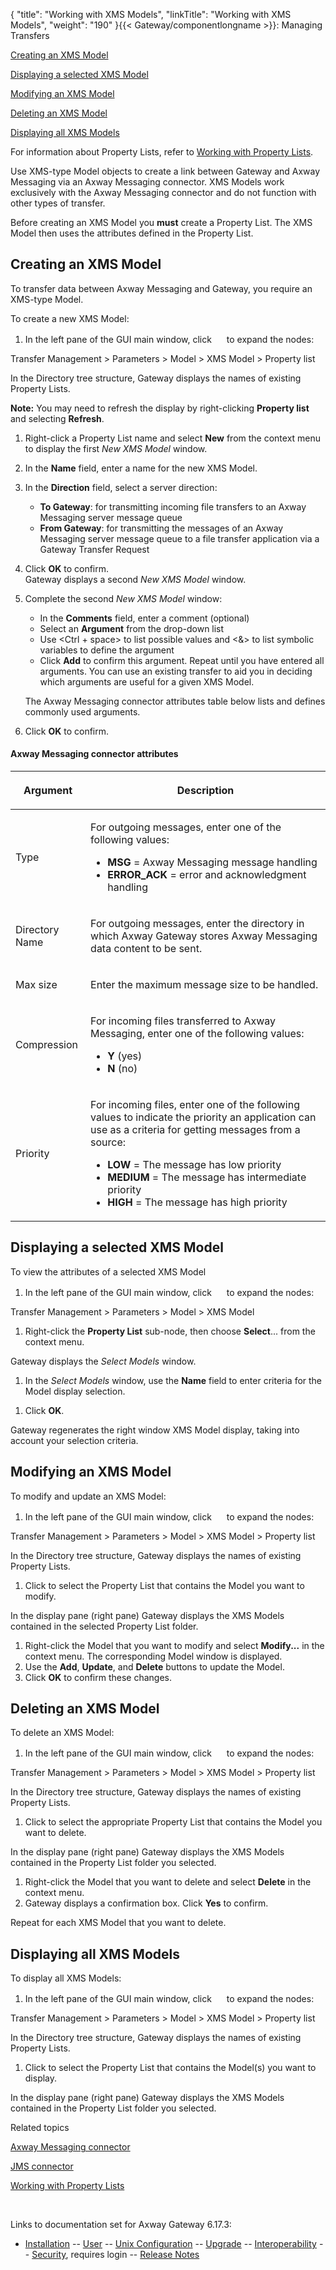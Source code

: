 {
    "title": "Working with XMS Models",
    "linkTitle": "Working with XMS Models",
    "weight": "190"
}{{< Gateway/componentlongname  >}}: Managing Transfers

[Creating an XMS Model](#Creating_an_XMS_model)

[Displaying a selected XMS Model](#Displaying_a_selected_XMS_Model)

[Modifying an XMS Model](#Modifying_an_XMS_Model)

[Deleting an XMS Model](#Deleting_an_XMS_Model)

[Displaying all XMS Models](#Displaying_all_XMS_Models)

For information about Property Lists, refer to [Working with Property Lists](../managing_property_lists).

Use XMS-type Model objects to create a link between Gateway and Axway Messaging via an Axway Messaging connector. XMS Models work exclusively with the Axway Messaging connector and do not function with other types of transfer.

Before creating an XMS Model you **must** create a Property List. The XMS Model then uses the attributes defined in the Property List.

<span id="Creating_an_XMS_model"></span>

## Creating an XMS Model

To transfer data between Axway Messaging and Gateway, you require an XMS-type Model.

To create a new XMS Model:

1.  In the left pane of the GUI main window, click <img src="/Images/Gateway/expand_marker.gif" width="16" height="16" /> to expand the nodes:

Transfer Management &gt; Parameters &gt; Model &gt; XMS Model &gt; Property list

In the Directory tree structure, Gateway displays the names of existing Property Lists.

<span style="font-weight: bold;">Note:</span> You may need to refresh the display by right-clicking <span style="font-weight: bold;">Property list</span> and selecting <span style="font-weight: bold;">Refresh</span>.

1.  Right-click a Property List name and select <span style="font-weight: bold;">New</span> from the context menu to display the first <span style="font-style: italic;">New XMS Model</span> window.
2.  In the <span style="font-weight: bold;">Name</span> field, enter a name for the new XMS Model.
3.  In the <span style="font-weight: bold;">Direction</span> field, select a server direction:
    -   <span style="font-weight: bold;">To Gateway</span>: for transmitting incoming file transfers to an Axway Messaging server message queue
    -   <span style="font-weight: bold;">From Gateway</span>: for transmitting the messages of an Axway Messaging server message queue to a file transfer application via a Gateway Transfer Request
4.  Click <span style="font-weight: bold;">OK</span> to confirm.  
    Gateway displays a second <span style="font-style: italic;">New XMS Model</span> window.
5.  Complete the second <span style="font-style: italic;">New XMS Model</span> window:
    -   In the <span style="font-weight: bold;">Comments</span> field, enter a comment (optional)
    -   Select an <span style="font-weight: bold;">Argument</span> from the drop-down list
    -   Use &lt;Ctrl + space> to list possible values and &lt;&> to list symbolic variables to define the argument
    -   Click <span style="font-weight: bold;">Add</span> to confirm this argument. Repeat until you have entered all arguments. You can use an existing transfer to aid you in deciding which arguments are useful for a given XMS Model.

    The Axway Messaging connector attributes table below lists and defines commonly used arguments.
6.  Click <span style="font-weight: bold;">OK</span> to confirm.

#### Axway Messaging connector attributes

<table>
         
         
         
   
   <thead>
      <tr>
<th class="HeadE-Column1-Header1"><p>Argument</p>         </th>
<th class="HeadD-Column1-Header1"><p>Description</p>         </th>
      </tr>
   </thead>
   <tbody>
      <tr>
         <td><p>Type</p>         </td>
         <td><p>For outgoing messages, enter one of the following values:</p>
<ul>
<li><span style="font-weight: bold;">MSG</span> = Axway Messaging message handling</li>
<li><span style="font-weight: bold;">ERROR_ACK</span> = error and acknowledgment handling</li>
</ul>         </td>
      </tr>
      <tr>
         <td><p>Directory Name</p>         </td>
         <td><p>For outgoing messages, enter the directory in which <span class="mc-variable axway_variables.Component_Long_Name variable">Axway Gateway</span> stores Axway Messaging data content to be sent.</p>         </td>
      </tr>
      <tr>
         <td><p>Max size</p>         </td>
         <td><p>Enter the maximum message size to be handled.</p>         </td>
      </tr>
      <tr>
         <td><p>Compression</p>         </td>
         <td><p>For incoming files transferred to Axway Messaging, enter one of the following values:</p>
<ul>
<li><span style="font-weight: bold;">Y</span> (yes)</li>
<li><span style="font-weight: bold;">N</span> (no)</li>
</ul>         </td>
      </tr>
      <tr>
         <td><p>Priority</p>         </td>
         <td><p>For incoming files, enter one of the following values to indicate the priority an application can use as a criteria for getting messages from a source:</p>
<ul>
<li><span style="font-weight: bold;">LOW</span> = The message has low priority</li>
<li><span style="font-weight: bold;">MEDIUM</span> = The message has intermediate priority</li>
<li><span style="font-weight: bold;">HIGH</span> = The message has high priority</li>
</ul>         </td>
      </tr>
   </tbody>
</table>

<span id="Displaying_a_selected_XMS_Model"></span>

## Displaying a selected XMS Model

To view the attributes of a selected XMS Model

1.  In the left pane of the GUI main window, click <img src="/Images/Gateway/expand_marker.gif" width="16" height="16" /> to expand the nodes:

Transfer Management &gt; Parameters &gt; Model &gt; XMS Model

1.  Right-click the <span style="font-weight: bold;">Property List</span> sub-node, then choose <span style="font-weight: bold;">Select</span>... from the context menu.

Gateway displays the <span style="font-style: italic;">Select Models</span> window.

1.  In the <span style="font-style: italic;">Select Models</span> window, use the <span style="font-weight: bold;">Name</span> field to enter criteria for the Model display selection.

<!-- -->

1.  Click <span style="font-weight: bold;">OK</span>.

Gateway regenerates the right window XMS Model display, taking into account your selection criteria.

<span id="Modifying_an_XMS_Model"></span>

## Modifying an XMS Model

To modify and update an XMS Model:

1.  In the left pane of the GUI main window, click <img src="/Images/Gateway/expand_marker.gif" width="16" height="16" /> to expand the nodes:

Transfer Management &gt; Parameters &gt; Model &gt; XMS Model &gt; Property list

In the Directory tree structure, Gateway displays the names of existing Property Lists.

1.  Click to select the Property List that contains the Model you want to modify.

In the display pane (right pane) Gateway displays the XMS Models contained in the selected Property List folder.

1.  Right-click the Model that you want to modify and select <span style="font-weight: bold;">Modify...</span> in the context menu. The corresponding Model window is displayed.
2.  Use the <span style="font-weight: bold;">Add</span>, <span style="font-weight: bold;">Update</span>, and <span style="font-weight: bold;">Delete</span> buttons to update the Model.
3.  Click <span style="font-weight: bold;">OK</span> to confirm these changes.

<span id="Deleting_an_XMS_Model"></span>

## Deleting an XMS Model

To delete an XMS Model:

1.  In the left pane of the GUI main window, click <img src="/Images/Gateway/expand_marker.gif" width="16" height="16" /> to expand the nodes:

Transfer Management &gt; Parameters &gt; Model &gt; XMS Model &gt; Property list

In the Directory tree structure, Gateway displays the names of existing Property Lists.

1.  Click to select the appropriate Property List that contains the Model you want to delete.

In the display pane (right pane) Gateway displays the XMS Models contained in the Property List folder you selected.

1.  Right-click the Model that you want to delete and select <span style="font-weight: bold;">Delete</span> in the context menu.
2.  Gateway displays a confirmation box. Click <span style="font-weight: bold;">Yes</span> to confirm.

Repeat for each XMS Model that you want to delete.

<span id="Displaying_all_XMS_Models"></span>

## Displaying all XMS Models

To display all XMS Models:

1.  In the left pane of the GUI main window, click <img src="/Images/Gateway/expand_marker.gif" width="16" height="16" /> to expand the nodes:

Transfer Management &gt; Parameters &gt; Model &gt; XMS Model &gt; Property list

In the Directory tree structure, Gateway displays the names of existing Property Lists.

1.  Click to select the Property List that contains the Model(s) you want to display.

In the display pane (right pane) Gateway displays the XMS Models contained in the Property List folder you selected.

Related topics

[Axway Messaging connector](../../../../connectors_about/messaging_connector)

[JMS connector](../../../../connectors_about/jms_about/jms_connector)

[Working with Property Lists](../managing_property_lists)

 

Links to documentation set for Axway Gateway <span class="mc-variable axway_variables.Release_Number variable">6.17.3</span>:

-   [Installation](/bundle/Gateway_6173_InstallationGuide_allOS_en_HTML5/page/Content/start_page.htm) -- [User](/bundle/Gateway_6173_UsersGuide_allOS_en_HTML5/page/Content/start_page.htm) -- [Unix Configuration](/bundle/Gateway_6173_ConfigurationGuide_UNIX_en_HTML5/page/Content/start_page.htm) -- [Upgrade](/bundle/Gateway_6173_UpgradeGuide_allOS_en_HTML5/page/Content/start_page.htm) -- [Interoperability](/bundle/Gateway_6173_InteroperabilityGuide_allOS_en_HTML5/page/Content/start_page.htm) -- [Security](/bundle/Gateway_6173_SecurityGuide_allOS_en_HTML5/page/Content/start_page.htm), requires login -- [Release Notes](/bundle/Gateway_6173_ReleaseNotes_allOS_en_HTML5/page/Content/Gateway_ReleaseNotes_allOS_en.htm)
